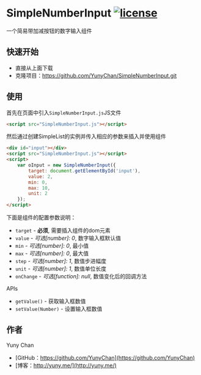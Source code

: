 # SimpleNumberInput [![license](https://img.shields.io/badge/License-Apache%202.0-blue.svg)](https://github.com/YunyChan/SimpleNumberInput/blob/master/LICENSE) #

一个简易带加减按钮的数字输入组件

## 快速开始 ##

+ 直接从上面下载
+ 克隆项目：https://github.com/YunyChan/SimpleNumberInput.git

## 使用 ##

首先在页面中引入`SimpleNumberInput.js`JS文件

```html
<script src="SimpleNumberInput.js"></script>
```

然后通过创建SimpleList的实例并传入相应的参数来插入并使用组件

```html
<div id="input"></div>
<script src="SimpleNumberInput.js"></script>
<script>
    var oInput = new SimpleNumberInput({
        target: document.getElementById('input'),
        value: 2,
        min: 0,
        max: 10,
        unit: 2
    });
</script>
```

下面是组件的配置参数说明：

+ `target` - __必须__, 需要插入组件的dom元素
+ `value` - _可选[number]: 0_, 数字输入框默认值
+ `min` - _可选[number]: 0_, 最小值
+ `max` - _可选[number]: 0_, 最大值
+ `step` - _可选[number]: 1_, 数值步进幅度
+ `unit` - _可选[number]: 1_, 数值单位长度
+ `onChange` - _可选[function]: null_, 数值变化后的回调方法

APIs

* `getValue()` - 获取输入框数值
* `setValue(Number)` - 设置输入框数值

## 作者 ##

Yuny Chan

+ [GitHub：https://github.com/YunyChan](https://github.com/YunyChan)
+ [博客：http://yuny.me/](http://yuny.me/)